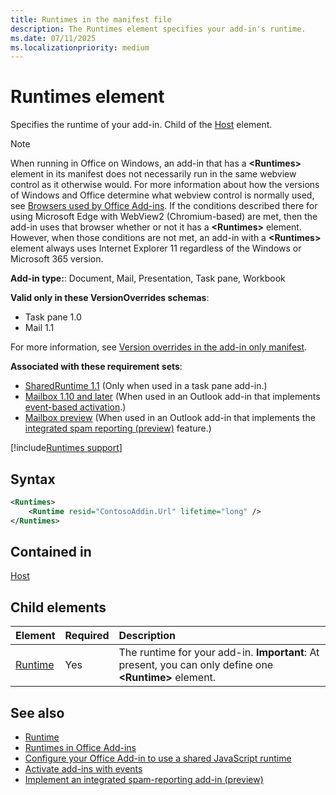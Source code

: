 ```yaml
---
title: Runtimes in the manifest file 
description: The Runtimes element specifies your add-in's runtime.
ms.date: 07/11/2025
ms.localizationpriority: medium
---
```


# Runtimes element

Specifies the runtime of your add-in. Child of the [Host](host.md) element.

> [!NOTE]
> When running in Office on Windows, an add-in that has a **\<Runtimes\>** element in its manifest does not necessarily run in the same webview control as it otherwise would. For more information about how the versions of Windows and Office determine what webview control is normally used, see [Browsers used by Office Add-ins](/office/dev/add-ins/concepts/browsers-used-by-office-web-add-ins). If the conditions described there for using Microsoft Edge with WebView2 (Chromium-based) are met, then the add-in uses that browser whether or not it has a **\<Runtimes\>** element. However, when those conditions are not met, an add-in with a **\<Runtimes\>** element always uses Internet Explorer 11 regardless of the Windows or Microsoft 365 version.

**Add-in type:**: Document, Mail, Presentation, Task pane, Workbook

**Valid only in these VersionOverrides schemas**:

- Task pane 1.0
- Mail 1.1

For more information, see [Version overrides in the add-in only manifest](/office/dev/add-ins/develop/xml-manifest-overview#version-overrides-in-the-manifest).

**Associated with these requirement sets**:

- [SharedRuntime 1.1](../requirement-sets/common/shared-runtime-requirement-sets.md) (Only when used in a task pane add-in.)
- [Mailbox 1.10 and later](/javascript/api/requirement-sets/outlook/outlook-api-requirement-sets) (When used in an Outlook add-in that implements [event-based activation](/office/dev/add-ins/develop/event-based-activation).)
- [Mailbox preview](/javascript/api/requirement-sets/outlook/preview-requirement-set/outlook-requirement-set-preview) (When used in an Outlook add-in that implements the [integrated spam reporting (preview)](/office/dev/add-ins/outlook/spam-reporting) feature.)

[!include[Runtimes support](../includes/runtimes-note.md)]

## Syntax

```XML
<Runtimes>
    <Runtime resid="ContosoAddin.Url" lifetime="long" />
</Runtimes>
```

## Contained in

[Host](host.md)

## Child elements

|  Element |  Required  |  Description  |
|:-----|:-----|:-----|
| [Runtime](runtime.md) | Yes |  The runtime for your add-in. **Important**: At present, you can only define one **\<Runtime\>** element. |

## See also

- [Runtime](runtime.md)
- [Runtimes in Office Add-ins](/office/dev/add-ins/testing/runtimes)
- [Configure your Office Add-in to use a shared JavaScript runtime](/office/dev/add-ins/develop/configure-your-add-in-to-use-a-shared-runtime)
- [Activate add-ins with events](/office/dev/add-ins/develop/event-based-activation)
- [Implement an integrated spam-reporting add-in (preview)](/office/dev/add-ins/outlook/spam-reporting)
